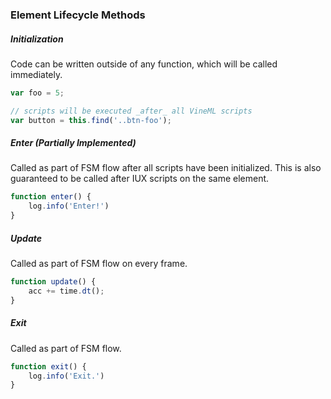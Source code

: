 ### Element Lifecycle Methods

##### Initialization

Code can be written outside of any function, which will be called immediately.

```javascript
var foo = 5;

// scripts will be executed _after_ all VineML scripts
var button = this.find('..btn-foo');
```

##### Enter (Partially Implemented)

Called as part of FSM flow after all scripts have been initialized. This is also guaranteed to be called after IUX scripts on the same element.

```javascript
function enter() {
	log.info('Enter!')
}
```

##### Update

Called as part of FSM flow on every frame.

```javascript
function update() {
	acc += time.dt();
}
```

##### Exit

Called as part of FSM flow.

```javascript
function exit() {
	log.info('Exit.')
}
```